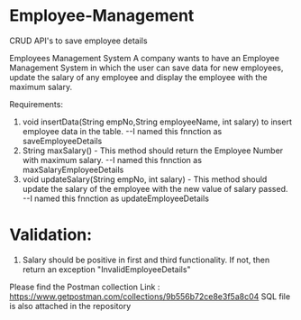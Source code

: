 # Employee-Management
CRUD API's to save employee details

Employees Management System
A company wants to have an Employee Management System in which the user can save data for new 
employees, update the salary of any employee and display the employee with the maximum salary.



Requirements:
1. void insertData(String empNo,String employeeName, int salary) to insert employee data in the table.
 --I named this fnnction as saveEmployeeDetails
2. String maxSalary() - This method should return the Employee Number with maximum salary.
 --I named this fnnction as maxSalaryEmployeeDetails
3. void updateSalary(String empNo, int salary) - This method should update the salary of the employee 
with the new value of salary passed.
 --I named this fnnction as updateEmployeeDetails

# Validation:
1. Salary should be positive in first and third functionality. If not, then return an exception 
"InvalidEmployeeDetails"

Please find the Postman collection Link : https://www.getpostman.com/collections/9b556b72ce8e3f5a8c04
SQL file is also attached in the repository
